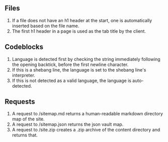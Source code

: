 ## Files
  1. If a file does not have an h1 header at the start, one is automatically inserted based on the file name.
  2. The first h1 header in a page is used as the tab title by the client.
  
## Codeblocks
  1. Language is detected first by checking the string immediately following the opening backtick, before the first newline character.
  2. If this is a shebang line, the language is set to the shebang line's interpreter.
  3. If this is not detected as a valid language, the language is auto-detected.

## Requests
  1. A request to /sitemap.md returns a human-readable markdown directory map of the site.
  2. A request to /sitemap.json returns the json vault map.
  3. A request to /site.zip creates a .zip archive of the content directory and returns that.
  